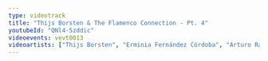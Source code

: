 ```yaml
---
type: videotrack
title: "Thijs Borsten & The Flamenco Connection - Pt. 4"
youtubeId: "QNl4-5zddic"
videoevents: vevt0013
videoartists: ["Thijs Borsten", "Erminia Fernández Córdoba", "Arturo Ramón"]
---
```

